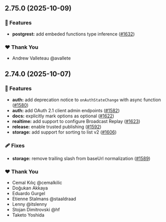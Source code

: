 ## 2.75.0 (2025-10-09)

### 🚀 Features

- **postgrest:** add embeded functions type inference ([#1632](https://github.com/supabase/supabase-js/pull/1632))

### ❤️ Thank You

- Andrew Valleteau @avallete

## 2.74.0 (2025-10-07)

### 🚀 Features

- **auth:** add deprecation notice to `onAuthStateChange` with async function ([#1580](https://github.com/supabase/supabase-js/pull/1580))
- **auth:** add OAuth 2.1 client admin endpoints ([#1582](https://github.com/supabase/supabase-js/pull/1582))
- **docs:** explicitly mark options as optional ([#1622](https://github.com/supabase/supabase-js/pull/1622))
- **realtime:** add support to configure Broadcast Replay ([#1623](https://github.com/supabase/supabase-js/pull/1623))
- **release:** enable trusted publishing ([#1592](https://github.com/supabase/supabase-js/pull/1592))
- **storage:** add support for sorting to list v2 ([#1606](https://github.com/supabase/supabase-js/pull/1606))

### 🩹 Fixes

- **storage:** remove trailing slash from baseUrl normalization ([#1589](https://github.com/supabase/supabase-js/pull/1589))

### ❤️ Thank You

- Cemal Kılıç @cemalkilic
- Doğukan Akkaya
- Eduardo Gurgel
- Etienne Stalmans @staaldraad
- Lenny @itslenny
- Stojan Dimitrovski @hf
- Taketo Yoshida
